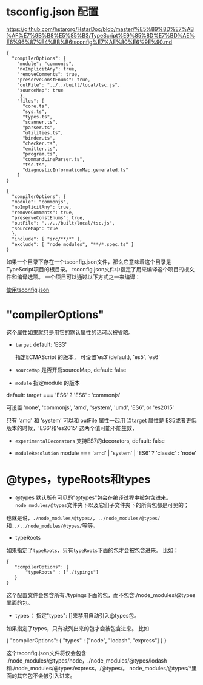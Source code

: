 
tsconfig.json 配置
============

https://github.com/hstarorg/HstarDoc/blob/master/%E5%89%8D%E7%AB%AF%E7%9B%B8%E5%85%B3/TypeScript%E9%85%8D%E7%BD%AE%E6%96%87%E4%BB%B6tsconfig%E7%AE%80%E6%9E%90.md

```
{
  "compilerOptions": {
    "module": "commonjs", 
    "noImplicitAny": true,
    "removeComments": true, 
    "preserveConstEnums": true, 
    "outFile": "../../built/local/tsc.js", 
    "sourceMap": true 
     }, 
    "files": [ 
      "core.ts",
      "sys.ts", 
      "types.ts", 
      "scanner.ts", 
      "parser.ts", 
      "utilities.ts", 
      "binder.ts", 
      "checker.ts",
      "emitter.ts",
      "program.ts", 
      "commandLineParser.ts",
      "tsc.ts", 
      "diagnosticInformationMap.generated.ts"
    ]
}

{
  "compilerOptions": { 
  "module": "commonjs", 
  "noImplicitAny": true, 
  "removeComments": true, 
  "preserveConstEnums": true, 
  "outFile": "../../built/local/tsc.js", 
  "sourceMap": true 
  }, 
  "include": [ "src/**/*" ], 
  "exclude": [ "node_modules", "**/*.spec.ts" ]
}

```

如果一个目录下存在一个tsconfig.json文件，那么它意味着这个目录是TypeScript项目的根目录。 tsconfig.json文件中指定了用来编译这个项目的根文件和编译选项。 一个项目可以通过以下方式之一来编译：

[使用tsconfig.json](https://zhongsp.gitbooks.io/typescript-handbook/content/doc/handbook/tsconfig.json.html)

# "compilerOptions" 

这个属性如果就只是用它的默认属性的话可以被省略。

- `target` default: 'ES3'

  指定ECMAScript 的版本， 可设置'es3'(default), 'es5', 'es6'

- `sourceMap` 是否开启sourceMap, default: false

- `module` 指定module 的版本

default: target === 'ES6' ? 'ES6' : 'commonjs'

可设置 'none', 'commonjs', 'amd', 'system', 'umd', 'ES6', or 'es2015'

只有 ‘amd' 和 'system’ 可以和 outFile 属性一起用
当target 属性是 ES5或者更低版本的时候，'ES6'和'es2015' 这两个值可能不能生效，

- `experimentalDecorators` 支持ES7的decorators, default: false 

- `moduleResolution`
  module === 'amd' | 'system' | 'ES6' ? 'classic' : 'node'

# @types，typeRoots和types

- @types
默认所有可见的"@types"包会在编译过程中被包含进来。 `node_modules/@types`文件夹下以及它们子文件夹下的所有包都是可见的； 

也就是说，`./node_modules/@types/`，`../node_modules/@types/`和`../../node_modules/@types/`等等。

- typeRoots

如果指定了`typeRoots`，只有`typeRoots`下面的包才会被包含进来。 比如：

```
{
   "compilerOptions": {
       "typeRoots" : ["./typings"]
   }
}
```
这个配置文件会包含所有./typings下面的包，而不包含./node_modules/@types里面的包。

- types： 指定"types": []来禁用自动引入@types包。

如果指定了types，只有被列出来的包才会被包含进来。 比如

{
   "compilerOptions": {
        "types" : ["node", "lodash", "express"]
   }
}

这个tsconfig.json文件将仅会包含 ./node_modules/@types/node，./node_modules/@types/lodash和./node_modules/@types/express。/@types/。 node_modules/@types/*里面的其它包不会被引入进来。